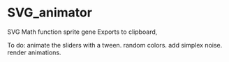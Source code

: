 # SVG_animator
SVG Math function sprite gene Exports to clipboard,

To do: 
animate the sliders with a tween.
random colors.
add simplex noise.
render animations.
